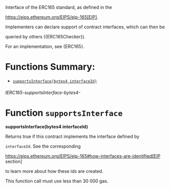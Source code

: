 Interface of the ERC165 standard, as defined in the

https://eips.ethereum.org/EIPS/eip-165[EIP].

Implementers can declare support of contract interfaces, which can then be

queried by others ({ERC165Checker}).

For an implementation, see {ERC165}.

# Functions Summary:

- [`supportsInterface(bytes4 interfaceId)`](#IERC165-supportsInterface-bytes4-)

###### *IERC165-supportsInterface-bytes4-*

# Function `supportsInterface`

**supportsInterface(bytes4 interfaceId)**

Returns true if this contract implements the interface defined by

`interfaceId`. See the corresponding

https://eips.ethereum.org/EIPS/eip-165#how-interfaces-are-identified[EIP section]

to learn more about how these ids are created.

This function call must use less than 30 000 gas.
